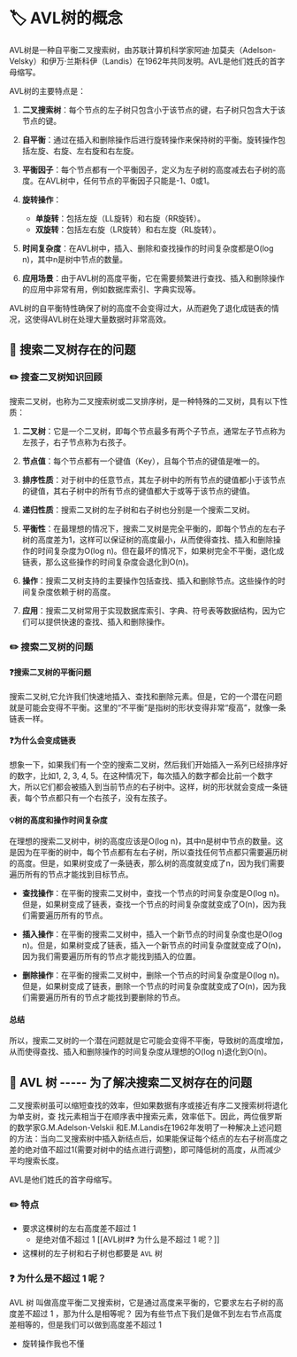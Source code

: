 
# 🏷️ AVL树的概念

AVL树是一种自平衡二叉搜索树，由苏联计算机科学家阿迪·加莫夫（Adelson-Velsky）和伊万·兰斯科伊（Landis）在1962年共同发明。AVL是他们姓氏的首字母缩写。

AVL树的主要特点是：

1. **二叉搜索树**：每个节点的左子树只包含小于该节点的键，右子树只包含大于该节点的键。

2. **自平衡**：通过在插入和删除操作后进行旋转操作来保持树的平衡。旋转操作包括左旋、右旋、左右旋和右左旋。

3. **平衡因子**：每个节点都有一个平衡因子，定义为左子树的高度减去右子树的高度。在AVL树中，任何节点的平衡因子只能是-1、0或1。

4. **旋转操作**：
   - **单旋转**：包括左旋（LL旋转）和右旋（RR旋转）。
   - **双旋转**：包括左右旋（LR旋转）和右左旋（RL旋转）。

5. **时间复杂度**：在AVL树中，插入、删除和查找操作的时间复杂度都是O(log n)，其中n是树中节点的数量。

6. **应用场景**：由于AVL树的高度平衡，它在需要频繁进行查找、插入和删除操作的应用中非常有用，例如数据库索引、字典实现等。

AVL树的自平衡特性确保了树的高度不会变得过大，从而避免了退化成链表的情况，这使得AVL树在处理大量数据时非常高效。

## 📌 搜索二叉树存在的问题

### ✏️ 搜查二叉树知识回顾

搜索二叉树，也称为二叉搜索树或二叉排序树，是一种特殊的二叉树，具有以下性质：

1. **二叉树**：它是一个二叉树，即每个节点最多有两个子节点，通常左子节点称为左孩子，右子节点称为右孩子。

2. **节点值**：每个节点都有一个键值（Key），且每个节点的键值是唯一的。

3. **排序性质**：对于树中的任意节点，其左子树中的所有节点的键值都小于该节点的键值，其右子树中的所有节点的键值都大于或等于该节点的键值。

4. **递归性质**：搜索二叉树的左子树和右子树也分别是一个搜索二叉树。

5. **平衡性**：在最理想的情况下，搜索二叉树是完全平衡的，即每个节点的左右子树的高度差为1，这样可以保证树的高度最小，从而使得查找、插入和删除操作的时间复杂度为O(log n)。但在最坏的情况下，如果树完全不平衡，退化成链表，那么这些操作的时间复杂度会退化到O(n)。

6. **操作**：搜索二叉树支持的主要操作包括查找、插入和删除节点。这些操作的时间复杂度依赖于树的高度。

7. **应用**：搜索二叉树常用于实现数据库索引、字典、符号表等数据结构，因为它们可以提供快速的查找、插入和删除操作。

### ✏️ 搜索二叉树的问题

#### ❓搜索二叉树的平衡问题

搜索二叉树,它允许我们快速地插入、查找和删除元素。但是，它的一个潜在问题就是可能会变得不平衡。这里的“不平衡”是指树的形状变得非常“瘦高”，就像一条链表一样。

#### ❓为什么会变成链表

想象一下，如果我们有一个空的搜索二叉树，然后我们开始插入一系列已经排序好的数字，比如1, 2, 3, 4, 5。在这种情况下，每次插入的数字都会比前一个数字大，所以它们都会被插入到当前节点的右子树中。这样，树的形状就会变成一条链表，每个节点都只有一个右孩子，没有左孩子。

#### 💡树的高度和操作时间复杂度

在理想的搜索二叉树中，树的高度应该是O(log n)，其中n是树中节点的数量。这是因为在平衡的树中，每个节点都有左右子树，所以查找任何节点都只需要遍历树的高度。但是，如果树变成了一条链表，那么树的高度就变成了n，因为我们需要遍历所有的节点才能找到目标节点。

- **查找操作**：在平衡的搜索二叉树中，查找一个节点的时间复杂度是O(log n)。但是，如果树变成了链表，查找一个节点的时间复杂度就变成了O(n)，因为我们需要遍历所有的节点。

- **插入操作**：在平衡的搜索二叉树中，插入一个新节点的时间复杂度也是O(log n)。但是，如果树变成了链表，插入一个新节点的时间复杂度就变成了O(n)，因为我们需要遍历所有的节点才能找到插入的位置。

- **删除操作**：在平衡的搜索二叉树中，删除一个节点的时间复杂度是O(log n)。但是，如果树变成了链表，删除一个节点的时间复杂度就变成了O(n)，因为我们需要遍历所有的节点才能找到要删除的节点。

#### 总结

所以，搜索二叉树的一个潜在问题就是它可能会变得不平衡，导致树的高度增加，从而使得查找、插入和删除操作的时间复杂度从理想的O(log n)退化到O(n)。

## 📌 AVL 树 ----- 为了解决搜索二叉树存在的问题

 二叉搜索树虽可以缩短查找的效率，但如果数据有序或接近有序二叉搜索树将退化为单支树，查
找元素相当于在顺序表中搜索元素，效率低下。因此，两位俄罗斯的数学家G.M.Adelson-Velskii
和E.M.Landis在1962年发明了一种解决上述问题的方法：当向二叉搜索树中插入新结点后，如果能保证每个结点的左右子树高度之差的绝对值不超过1(需要对树中的结点进行调整)，即可降低树的高度，从而减少平均搜索长度。

AVL是他们姓氏的首字母缩写。

### ✏️ 特点

- 要求这棵树的左右高度差不超过 1
 	- 是绝对值不超过 1 [[AVL树#❓ 为什么是不超过 1 呢？]]
- 这棵树的左子树和右子树也都要是 `AVL` 树

### ❓ 为什么是不超过 1 呢？

AVL 树 叫做高度平衡二叉搜索树，它是通过高度来平衡的，它要求左右子树的高度差不超过 1 ，那为什么是相等呢？ 因为有些节点下我们是做不到左右节点高度差相等的，但是我们可以做到高度差不超过 1

- 旋转操作我也不懂
